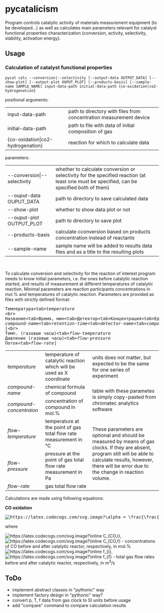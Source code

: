 <h1>pycatalicism</h1>
<p>Program controls catalytic activity of materials measurement equipment (to be developed...) as well as calculates main parameters relevant for catalyst functional properties characterization (conversion, activity, selectivity, stability, activation energy).</p>
<h2>Usage</h2>
<h3>Calculation of catalyst functional properties</h3>
<p><code>pycat calc --conversion|--selectivity [--output-data OUTPUT_DATA] [--show-plot] [--output-plot OUPUT_PLOT] [--products-basis] [--sample-name SAMPLE_NAME] input-data-path initial-data-path {co-oxidation|co2-hydrogenation}</code></p>
<p>positional arguments:</p>
<table>
  <tr>
    <td>input-data-path</td>
    <td>path to directory with files from concentration measurement device</td>
  </tr>
  <tr>
    <td>initial-data-path</td>
    <td>path to file with data of initial composition of gas</td>
  </tr>
  <tr>
    <td>{co-oxidation|co2-hydrogenation}</td>
    <td>reaction for which to calculate data</td>
  </tr>
</table>
<p>parameters:</p>
<table>
  <tr>
    <td>--conversion|--selectivity</td>
    <td>whether to calculate conversion or selectivity for the specified reaction (at least one must be specified, can be specified both of them)</td>
  </tr>
  <tr>
    <td>--ouput-data OUPUT_DATA</td>
    <td>path to directory to save calculated data</td>
  </tr>
  <tr>
    <td>--show-plot</td>
    <td>whether to show data plot or not</td>
  </tr>
  <tr>
    <td>--ouput-plot OUTPUT_PLOT</td>
    <td>path to directory to save plot</td>
  </tr>
  <tr>
    <td>--products-basis</td>
    <td>calculate cconversion based on products concentration instead of reactants</td>
  </tr>
  <tr>
    <td>--sample-name</td>
    <td>sample name will be added to results data files and as a title to the resulting plots</td>
  </tr>
</table>
<br>
<p>To calculate conversion and selectivity for the reaction of interest program needs to know initial parameters, i.e. the ones before catalytic reaction started, and results of measurement at different temperatures of catalytic reaction. Minimal parameters are reaction participants concentrations in mol.% and temperatures of catalytic reaction. Parameters are provided as files with strictly defined format:</p>
<div><pre>
Температура&lt;tab&gt;<i>temperature</i>
&lt;br&gt;
Название&lt;tab&gt;Время, мин&lt;tab&gt;Детектор&lt;tab&gt;Концентрация&lt;tab&gt;Ед, измерения&lt;tab&gt;Площадь&lt;tab&gt;Высота
<i>compound-name</i>&lt;tab&gt;<i>retention-time</i>&lt;tab&gt;<i>detector-name</i>&lt;tab&gt;<i>compound-concentration</i>&lt;tab&gt;<i>concentration-units</i>&lt;tab&gt;<i>peak-area</i>&lt;tab&gt;<i>peak-height</i>
[&lt;br&gt;
Темп. (газовые часы)&lt;tab&gt;<i>flow-temperature</i>
Давление (газовые часы)&lt;tab&gt;<i>flow-pressure</i>
Поток&lt;tab&gt;<i>flow-rate</i>]
</pre></div>
<table>
  <tr>
    <td><i>temperature</i></td>
    <td>temperature of catalytic reaction which will be used as X coordinate</td>
    <td>units does not matter, but expected to be the same for one series of experiment</td>
  </tr>
  <tr>
    <td><i>compound-name</i></td>
    <td>chemical formula of compound</td>
    <td rowspan="2">table with these parametes is simply copy-pasted from chromatec analytics software</td>
  </tr>
  <tr>
    <td><i>compound-concentraion</i></td>
    <td>concentration of compound in mol.%</td>
  </tr>
  <tr>
    <td><i>flow-temperature</i></td>
    <td>temperature at the point of gas total flow rate measurement in °C</td>
    <td rowspan="3">These parameters are optional and should be measured by means of gas clocks. If they are absent, program still will be able to calculate results, however, there will be error due to the change in reaction volume.</td>
  </tr>
  <tr>
    <td><i>flow-pressure</i></td>
    <td>pressure at the point of gas total flow rate measurement in Pa</td>
  </tr>
  <tr>
    <td><i>flow-rate</i></td>
    <td>gas total flow rate</td>
  </tr>
</table>
<p>Calculations are made using following equations:</p>
<p><b>CO oxidation</b></p>
<pre><img src="https://latex.codecogs.com/svg.image?\alpha&space;=&space;\frac{\frac{p_{i}\cdot&space;f_{i}}{T_{i}}\cdot&space;C_{CO,i}&space;-&space;\frac{p_f\cdot&space;f_f}{T_f}\cdot&space;C_{CO,f}}{\frac{p_{i}\cdot&space;f_{i}}{T_{i}}\cdot&space;C_{CO,i}}" title="https://latex.codecogs.com/svg.image?\alpha = \frac{\frac{p_{i}\cdot f_{i}}{T_{i}}\cdot C_{CO,i} - \frac{p_f\cdot f_f}{T_f}\cdot C_{CO,f}}{\frac{p_{i}\cdot f_{i}}{T_{i}}\cdot C_{CO,i}}" /></pre>
<p>where</p>
<p>
  <img src="https://latex.codecogs.com/svg.image?\inline&space;C_{CO,i}" title="https://latex.codecogs.com/svg.image?\inline C_{CO,i}" />, <img src="https://latex.codecogs.com/svg.image?\inline&space;C_{CO,f}" title="https://latex.codecogs.com/svg.image?\inline C_{CO,f}" /> - concentrations of CO before and after catalytic reactor, respectively, in mol.%<br>
  <img src="https://latex.codecogs.com/svg.image?\inline&space;f_{i}" title="https://latex.codecogs.com/svg.image?\inline f_{i}" />, <img src="https://latex.codecogs.com/svg.image?\inline&space;f_{f}" title="https://latex.codecogs.com/svg.image?\inline f_{f}" /> - total gas flow rates before and after catalytic reactor, respectively, in m<sup>3</sup>/s
</p>
<h2>ToDo</h2>
<ul>
  <li>implement abstract classes in "pythonic" way</li>
  <li>implement factory design in "pythonic" way?</li>
  <li>convert p, T, f data from gas clock to SI units before usage</li>
  <li>add "compare" command to compare calculation results</li>
</ul>
